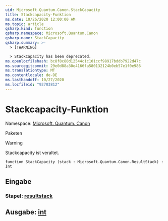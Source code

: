```yaml
---
uid: Microsoft.Quantum.Canon.StackCapacity
title: Stackcapacity-Funktion
ms.date: 10/26/2020 12:00:00 AM
ms.topic: article
qsharp.kind: function
qsharp.namespace: Microsoft.Quantum.Canon
qsharp.name: StackCapacity
qsharp.summary: >-
  > [!WARNING]

  > StackCapacity has been deprecated.
ms.openlocfilehash: bc8f8c80d12544c1c101ccf98917bddb7922d47c
ms.sourcegitcommit: 29e0d88a30e4166fa580132124b0eb57e1f0e986
ms.translationtype: MT
ms.contentlocale: de-DE
ms.lasthandoff: 10/27/2020
ms.locfileid: "92703812"
---
```

# <a name="stackcapacity-function"></a>Stackcapacity-Funktion

Namespace: [Microsoft. Quantum. Canon](xref:Microsoft.Quantum.Canon)

Paketen [](https://nuget.org/packages/)


> [!WARNING]
> Stackcapacity ist veraltet.



```qsharp
function StackCapacity (stack : Microsoft.Quantum.Canon.ResultStack) : Int
```


## <a name="input"></a>Eingabe

### <a name="stack--resultstack"></a>Stapel: [resultstack](xref:Microsoft.Quantum.Canon.ResultStack)





## <a name="output--int"></a>Ausgabe: [int](xref:microsoft.quantum.lang-ref.int)

